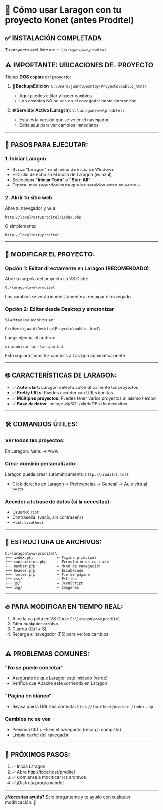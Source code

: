 # 🚀 Cómo usar Laragon con tu proyecto Konet (antes Proditel)

## ✅ INSTALACIÓN COMPLETADA

Tu proyecto está listo en: `C:\laragon\www\proditel`

## ⚠️ IMPORTANTE: UBICACIONES DEL PROYECTO

Tienes **DOS copias** del proyecto:

1. **📂 Backup/Edición**: `C:\Users\juand\Desktop\Proyecto\public_html\`
   - Aquí puedes editar y hacer cambios
   - Los cambios NO se ven en el navegador hasta sincronizar

2. **🌐 Servidor Activo (Laragon)**: `C:\laragon\www\proditel\`
   - Esta es la versión que se ve en el navegador
   - Edita aquí para ver cambios inmediatos

---

## 📝 PASOS PARA EJECUTAR:

### 1. **Iniciar Laragon**
   - Busca "Laragon" en el menú de inicio de Windows
   - Haz clic derecho en el icono de Laragon (es azul)
   - Selecciona **"Iniciar Todo"** o **"Start All"**
   - Espera unos segundos hasta que los servicios estén en verde ✅

### 2. **Abrir tu sitio web**
   Abre tu navegador y ve a:
   ```
   http://localhost/proditel/index.php
   ```
   
   O simplemente:
   ```
   http://localhost/proditel
   ```

---

## 🔧 MODIFICAR EL PROYECTO:

### Opción 1: Editar directamente en Laragon (RECOMENDADO)
Abre la carpeta del proyecto en VS Code:
```
C:\laragon\www\proditel
```
Los cambios se verán inmediatamente al recargar el navegador.

### Opción 2: Editar desde Desktop y sincronizar
Si editas los archivos en:
```
C:\Users\juand\Desktop\Proyecto\public_html\
```

Luego ejecuta el archivo:
```
sincronizar-con-laragon.bat
```
Esto copiará todos tus cambios a Laragon automáticamente.

---

## 🌐 CARACTERÍSTICAS DE LARAGON:

- ✅ **Auto-start**: Laragon detecta automáticamente tus proyectos
- ✅ **Pretty URLs**: Puedes acceder con URLs bonitas
- ✅ **Múltiples proyectos**: Puedes tener varios proyectos al mismo tiempo
- ✅ **Base de datos**: Incluye MySQL/MariaDB si lo necesitas

---

## 🛠️ COMANDOS ÚTILES:

### Ver todos tus proyectos:
En Laragon: Menu → www

### Crear dominio personalizado:
Laragon puede crear automáticamente: `http://proditel.test`
- Click derecho en Laragon → Preferencias → General → Auto virtual hosts

### Acceder a la base de datos (si la necesitas):
- Usuario: `root`
- Contraseña: (vacía, sin contraseña)
- Host: `localhost`

---

## 📂 ESTRUCTURA DE ARCHIVOS:

```
C:\laragon\www\proditel\
├── index.php           ← Página principal
├── contactenos.php     ← Formulario de contacto
├── navbar.php          ← Menú de navegación
├── header.php          ← Encabezado
├── footer.php          ← Pie de página
├── css/                ← Estilos
├── js/                 ← JavaScript
└── img/                ← Imágenes
```

---

## 🔥 PARA MODIFICAR EN TIEMPO REAL:

1. Abre la carpeta en VS Code: `C:\laragon\www\proditel`
2. Edita cualquier archivo
3. Guarda (Ctrl + S)
4. Recarga el navegador (F5) para ver los cambios

---

## ⚠️ PROBLEMAS COMUNES:

### "No se puede conectar"
- Asegúrate de que Laragon esté iniciado (verde)
- Verifica que Apache esté corriendo en Laragon

### "Página en blanco"
- Revisa que la URL sea correcta: `http://localhost/proditel/index.php`

### Cambios no se ven
- Presiona Ctrl + F5 en el navegador (recarga completa)
- Limpia caché del navegador

---

## 🎯 PRÓXIMOS PASOS:

1. ✅ Inicia Laragon
2. ✅ Abre http://localhost/proditel
3. ✅ Comienza a modificar los archivos
4. ✅ ¡Disfruta programando!

---

**¿Necesitas ayuda?** Solo pregúntame y te ayudo con cualquier modificación. 🚀
